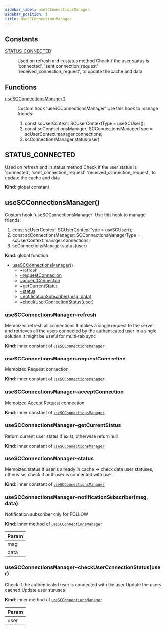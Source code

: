 ```yaml
---
sidebar_label: useSCConnectionsManager
sidebar_position: 1
title: useSCConnectionsManager
---
```



## Constants

<dl>
<dt><a href="#STATUS_CONNECTED">STATUS_CONNECTED</a></dt>
<dd><p>Used on refresh and in status method
Check if the user status is 'connected', 'sent_connection_request'
'received_connection_request', to update the cache and data</p></dd>
</dl>

## Functions

<dl>
<dt><a href="#useSCConnectionsManager">useSCConnectionsManager()</a></dt>
<dd><p>Custom hook 'useSCConnectionsManager'
Use this hook to manage friends:</p>
<ol>
<li>const scUserContext: SCUserContextType = useSCUser();</li>
<li>const scConnectionsManager: SCConnectionsManagerType = scUserContext.manager.connections;</li>
<li>scConnectionsManager.status(user)</li>
</ol></dd>
</dl>

<a name="STATUS_CONNECTED"></a>

## STATUS\_CONNECTED
<p>Used on refresh and in status method
Check if the user status is 'connected', 'sent_connection_request'
'received_connection_request', to update the cache and data</p>

**Kind**: global constant  
<a name="useSCConnectionsManager"></a>

## useSCConnectionsManager()
<p>Custom hook 'useSCConnectionsManager'
Use this hook to manage friends:</p>
<ol>
<li>const scUserContext: SCUserContextType = useSCUser();</li>
<li>const scConnectionsManager: SCConnectionsManagerType = scUserContext.manager.connections;</li>
<li>scConnectionsManager.status(user)</li>
</ol>

**Kind**: global function  

* [useSCConnectionsManager()](#useSCConnectionsManager)
    * [~refresh](#useSCConnectionsManager..refresh)
    * [~requestConnection](#useSCConnectionsManager..requestConnection)
    * [~acceptConnection](#useSCConnectionsManager..acceptConnection)
    * [~getCurrentStatus](#useSCConnectionsManager..getCurrentStatus)
    * [~status](#useSCConnectionsManager..status)
    * [~notificationSubscriber(msg, data)](#useSCConnectionsManager..notificationSubscriber)
    * [~checkUserConnectionStatus(user)](#useSCConnectionsManager..checkUserConnectionStatus)

<a name="useSCConnectionsManager..refresh"></a>

### useSCConnectionsManager~refresh
<p>Memoized refresh all connections
It makes a single request to the server and retrieves
all the users connected by the authenticated user in a single solution
It might be useful for multi-tab sync</p>

**Kind**: inner constant of [<code>useSCConnectionsManager</code>](#useSCConnectionsManager)  
<a name="useSCConnectionsManager..requestConnection"></a>

### useSCConnectionsManager~requestConnection
<p>Memoized Request connection</p>

**Kind**: inner constant of [<code>useSCConnectionsManager</code>](#useSCConnectionsManager)  
<a name="useSCConnectionsManager..acceptConnection"></a>

### useSCConnectionsManager~acceptConnection
<p>Memoized Accept Request connection</p>

**Kind**: inner constant of [<code>useSCConnectionsManager</code>](#useSCConnectionsManager)  
<a name="useSCConnectionsManager..getCurrentStatus"></a>

### useSCConnectionsManager~getCurrentStatus
<p>Return current user status if exist,
otherwise return null</p>

**Kind**: inner constant of [<code>useSCConnectionsManager</code>](#useSCConnectionsManager)  
<a name="useSCConnectionsManager..status"></a>

### useSCConnectionsManager~status
<p>Memoized status
If user is already in cache -&gt; check data user statuses,
otherwise, check if auth user is connected with user</p>

**Kind**: inner constant of [<code>useSCConnectionsManager</code>](#useSCConnectionsManager)  
<a name="useSCConnectionsManager..notificationSubscriber"></a>

### useSCConnectionsManager~notificationSubscriber(msg, data)
<p>Notification subscriber only for FOLLOW</p>

**Kind**: inner method of [<code>useSCConnectionsManager</code>](#useSCConnectionsManager)  

| Param |
| --- |
| msg | 
| data | 

<a name="useSCConnectionsManager..checkUserConnectionStatus"></a>

### useSCConnectionsManager~checkUserConnectionStatus(user)
<p>Check if the authenticated user is connected with the user
Update the users cached
Update user statuses</p>

**Kind**: inner method of [<code>useSCConnectionsManager</code>](#useSCConnectionsManager)  

| Param |
| --- |
| user | 

